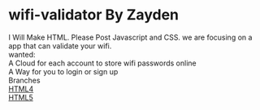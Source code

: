 # wifi-validator  By Zayden
I Will Make HTML. Please Post Javascript and CSS. we are focusing on a app that can validate your wifi.
</br >
wanted:
</br >
A Cloud for each account to store wifi passwords online
</br >
A Way for you to login or sign up
</br >
Branches
</br >
<a href="http://github.com/zcomer4d/wifi-validator/tree/HTML4"> HTML4 </a>
</br >
<a href="http://github.com/zcomer4d/wifi-validator/tree/HTML5"> HTML5 </a>
